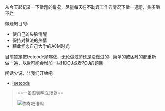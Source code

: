 从今天起记录一下做题的情况，尽量每天在不耽误工作的情况下做一道题，贪多嚼不烂

做题的目的:

* 使自己的头脑清醒
* 保持对算法的热情
* 藉此怀念自己大学的ACM时光

目前暂定按leetcode顺序做，无论做过的还是没做过的、简单的或困难的都重新做一遍，以后可能会增加一些HDOJ或者POJ的题目

闲话少说，让我们开始吧

* [leetcode](leetcode/leetcode1_两数之和.md)

>   ==一张图表明立场:sweat_smile:==
>
>   ![你寄吧谁啊](https://raw.githubusercontent.com/Fc-Sanc/shuang_lib_bed/lib_bed/img/%E4%BD%A0%E5%AF%84%E5%90%A7%E8%B0%81%E5%95%8A.png)
